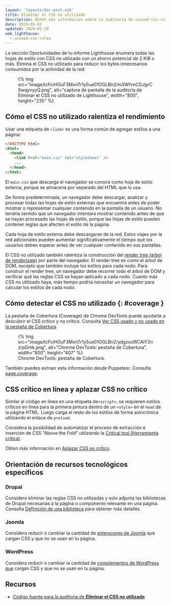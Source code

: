 ```yaml
---
layout: 'layouts/doc-post.njk'
title: Eliminar el CSS no utilizado
description: Obtén más información sobre la auditoría de unused-css-rules.
date: 2019-05-02
updated: 2020-05-29
web_lighthouse:
  - unused-css-rules
---
```


La sección Oportunidades de tu informe Lighthouse enumera todas las hojas de estilo con CSS no utilizado con un ahorro potencial de 2 KiB o más. Elimina el CSS no utilizado para reducir los bytes innecesarios consumidos por la actividad de la red:

<figure>{% Img src="image/tcFciHGuF3MxnTr1y5ue01OGLBn2/m3WfvnCGJgrC5wqyvyyQ.png", alt="captura de pantalla de la auditoría de Eliminar el CSS no utilizado de Lighthouse", width="800", height="235" %}</figure>

## Cómo el CSS no utilizado ralentiza el rendimiento

Usar una etiqueta de `<link>` es una forma común de agregar estilos a una página:

```html
<!DOCTYPE html>
<html>
  <head>
    <link href="main.css" rel="stylesheet" />
    ...
  </head>
</html>
```

El `main.css` que descarga el navegador se conoce como hoja de estilo externa, porque se almacena por separado del HTML que lo usa.

De forma predeterminada, un navegador debe descargar, analizar y procesar todas las hojas de estilo externas que encuentra antes de poder mostrar o representar cualquier contenido en la pantalla de un usuario. No tendría sentido que un navegador intentara mostrar contenido antes de que se hayan procesado las hojas de estilo, porque las hojas de estilo pueden contener reglas que afecten el estilo de la página.

Cada hoja de estilo externa debe descargarse de la red. Estos viajes por la red adicionales pueden aumentar significativamente el tiempo que los usuarios deben esperar antes de ver cualquier contenido en sus pantallas.

El CSS no utilizado también ralentiza la construcción del [render tree (árbol de renderizaje)](https://developers.google.com/web/fundamentals/performance/critical-rendering-path/render-tree-construction) por parte del navegador. El render tree es como el árbol de DOM, excepto que también incluye los estilos para cada nodo. Para construir el render tree, un navegador debe recorrer todo el árbol de DOM y verificar qué las reglas CSS se hayan aplicado a cada nodo. Cuanto más CSS no utilizado haya, más tiempo podría necesitar un navegador para calcular los estilos de cada nodo.

## Cómo detectar el CSS no utilizado {: #coverage }

La pestaña de Cobertura (Coverage) de Chrome DevTools puede ayudarte a descubrir el CSS crítico y no crítico. Consulta [Ver CSS usado y no usado en la pestaña de Cobertura](https://developers.google.com/web/tools/chrome-devtools/css/reference#coverage).

<figure>{% Img src="image/tcFciHGuF3MxnTr1y5ue01OGLBn2/ydgzuclRCAlY2nzrpDmk.png", alt="Chrome DevTools: pestaña de Cobertura", width="800", height="407" %} <figcaption> Chrome DevTools: pestaña de Cobertura.</figcaption></figure>

También puedes extraer esta información desde Puppeteer. Consulta [page.coverage](https://github.com/GoogleChrome/puppeteer/blob/master/docs/api.md#pagecoverage).

## CSS crítico en línea y aplazar CSS no crítico

Similar al código en línea en una etiqueta de`<script>`, se requieren estilos críticos en línea para la primera pintura dentro de un `<style>` en el `head` de la página HTML. Luego carga el resto de los estilos de forma asincrónica utilizando el enlace de `preload`.

Considera la posibilidad de automatizar el proceso de extracción e inserción de CSS "Above the Fold" utilizando la [Critical tool (Herramienta critica)](https://github.com/addyosmani/critical/blob/master/README.md).

Obten más información en [Aplazar CSS no crítico](https://web.dev/defer-non-critical-css/).

## Orientación de recursos tecnológicos específicos

### Drupal

Considera eliminar las reglas CSS no utilizadas y solo adjunta las bibliotecas de Drupal necesarias a la página o componente relevante en una página. Consulta [Definición de una biblioteca](https://www.drupal.org/docs/8/creating-custom-modules/adding-stylesheets-css-and-javascript-js-to-a-drupal-8-module#library) para obtener más detalles.

### Joomla

Considera reducir o cambiar la cantidad de [extensiones de Joomla](https://extensions.joomla.org/) que cargan CSS y que no se usan en tu página.

### WordPress

Considera reducir o cambiar la cantidad de [complementos de WordPress que](https://wordpress.org/plugins/) cargan CSS y que no se usan en tu página.

## Recursos

- [Código fuente para la auditoria de **Eliminar el CSS no utilizado**](https://github.com/GoogleChrome/lighthouse/blob/master/lighthouse-core/audits/byte-efficiency/unused-css-rules.js)
